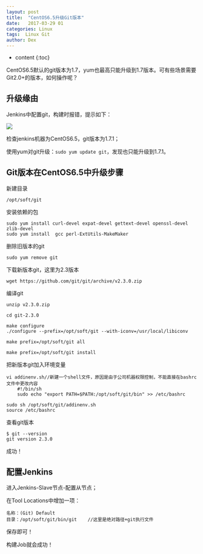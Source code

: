 ```yaml
---
layout: post
title:  "CentOS6.5升级Git版本"
date:   2017-03-29 01
categories: Linux
tags:  Linux Git 
author: Dex
---
```


* content
{:toc}


CentOS6.5默认的git版本为1.7，yum也最高只能升级到1.7版本。可有些场景需要Git2.0+的版本，如何操作呢？







## 升级缘由 ##
Jenkins中配置git，构建时报错，提示如下：

![](http://zdx0122.qiniudn.com/gitoldversion.png)

检查jenkins机器为CentOS6.5，git版本为1.7.1；

使用yum对git升级：`sudo yum update git`，发现也只能升级到1.7.1。

## Git版本在CentOS6.5中升级步骤 ##

新建目录

	/opt/soft/git

安装依赖的包

	sudo yum install curl-devel expat-devel gettext-devel openssl-devel zlib-devel
	sudo yum install  gcc perl-ExtUtils-MakeMaker  

删除旧版本的git

	sudo yum remove git

下载新版本git，这里为2.3版本

	wget https://github.com/git/git/archive/v2.3.0.zip

编译git

	unzip v2.3.0.zip

	cd git-2.3.0

	make configure
	./configure --prefix=/opt/soft/git --with-iconv=/usr/local/libiconv

	make prefix=/opt/soft/git all

	make prefix=/opt/soft/git install

把新版本git加入环境变量

	vi addinenv.sh//新建一个shell文件，原因是由于公司机器权限控制，不能直接在bashrc文件中更改内容
		#!/bin/sh
		sudo echo "export PATH=$PATH:/opt/soft/git/bin" >> /etc/bashrc
	
	sudo sh /opt/soft/git/addinenv.sh
	source /etc/bashrc

查看git版本

	$ git --version
	git version 2.3.0

成功！

## 配置Jenkins ##

进入Jenkins-Slave节点-配置从节点；

在Tool Locations中增加一项：

	名称：(Git) Default
	目录：/opt/soft/git/bin/git	//这里是绝对路径+git执行文件

保存即可！

构建Job就会成功！
